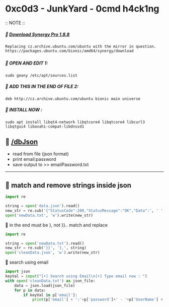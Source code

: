 # 0xc0d3 - JunkYard - 0cmd h4ck1ng

:: NOTE ::

##### 🔸 [ Download Synergy Pro 1.8.8 ](https://sourceforge.net/projects/synergy-stable-builds/)

    Replacing cz.archive.ubuntu.com/ubuntu with the mirror in question. 
    https://packages.ubuntu.com/bionic/amd64/synergy/download

##### 
    
##### 🔸 OPEN AND EDIT  1: 
`sudo geany /etc/apt/sources.list`
##### 🔸 ADD THIS IN THE END OF FILE 2: 
`deb http://cz.archive.ubuntu.com/ubuntu bionic main universe`
##### 🔸 INSTALL NOW  : 
`sudo apt install libqt4-network libqtcore4 libqtcore4 libcurl3 libqtgui4 libavahi-compat-libdnssd1`


## 🔸 [/dbJson](https://github.com/t4t34m/0xc0d3/tree/main/dbJson)
* read from file (json format)
* print email:password
* save output to >> emailPassword.txt

---
## 🔸 match and remove strings inside json 
```python
import re

string = open('data.json').read()
new_str = re.sub('{"StatusCode":200,"StatusMessage":"OK","Data":', ' ', string)
open('newData.txt', 'w').write(new_str)
```
🔸 in the end must be }, not }}.. match and replace
```python
import re

string = open('newData.txt').read()
new_str = re.sub('}}', '},', string)
open('cleanData.json', 'w').write(new_str)
```
🔸 search using email
```python
import json
keyVal = input("[+] Search using Email\n[+] Type email now : ")
with open('cleanData.txt') as json_file:
    data = json.load(json_file)
    for p in data:
        if keyVal in p['email']:
            print(p['email'] + ':'+p['password']+' - '+p['UserName'] + ' - ' + p['MobileNo'])
```
